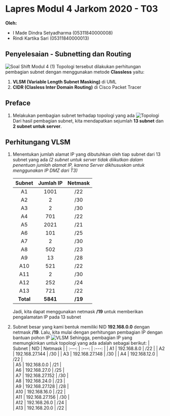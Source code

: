 # Lapres Modul 4 Jarkom 2020 - T03
**Oleh:**
- I Made Dindra Setyadharma (05311840000008)
- Rindi Kartika Sari (05311840000013)

## Penyelesaian - Subnetting dan Routing
   ![Soal Shift Modul 4 (1)](https://user-images.githubusercontent.com/49342639/101732621-13949a00-3af0-11eb-947e-a90e095bc56c.png)
Topologi tersebut dilakukan perhitungan pembagian subnet dengan menggunakan metode **Classless** yaitu:
1. **VLSM (Variable Length Subnet Masking)** di UML
2. **CIDR (Clasless Inter Domain Routing)** di Cisco Packet Tracer

## Preface
1. Melakukan pembagian subnet terhadap topologi yang ada
   ![Topologi](https://user-images.githubusercontent.com/49342639/101887854-fafbb100-3bcf-11eb-8090-fc288e9ae4d2.png)
   Dari hasil pembagian subnet, kita mendapatkan sejumlah **13 subnet** dan **2 subnet untuk server**.

## Perhitungang VLSM
1. Menentukan jumlah alamat IP yang dibutuhkan oleh tiap subnet dari 13 subnet yang ada *(2 subnet untuk server tidak diikutkan dalam penentuan jumlah alamat IP, karena Server dikhususkan untuk menggunakan IP DMZ dari T3)*

   | Subnet | Jumlah IP | Netmask |
   | :---:  | :---:     | :---:   |
   | A1     | 1001      | /22     |
   | A2     | 2         | /30     |
   | A3     | 2         | /30     | 
   | A4     | 701       | /22     |  
   | A5     | 2021      | /21     |  
   | A6     | 101       | /25     |  
   | A7     | 2         | /30     |  
   | A8     | 502       | /23     |  
   | A9     | 13        | /28     |  
   | A10    | 521       | /22     |  
   | A11    | 2         | /30     |  
   | A12    | 252       | /24     |  
   | A13    | 721       | /22     |   
   | **Total**   | **5841**    | **/19**     |   

   Jadi, kita dapat menggunakan netmask **/19** untuk memberikan pengalamatan IP pada 13 subnet

2. Subnet besar yang kami bentuk memiliki NID **192.168.0.0** dengan netmask **/19**. Lalu, kita mulai dengan perhitungan pembagian IP dengan bantuan pohon IP
   ![VLSM](https://user-images.githubusercontent.com/49342639/101891944-4b294200-3bd5-11eb-8c69-05e57d656fb6.png)
   Sehingga, pembagian IP yang memungkinkan untuk topologi yang ada adalah sebagai berikut:
   | Subnet | NID             | Netmask |
   | :---:  | :---:           | :---:   |
   | A1     | 192.168.8.0     | /22     |
   | A2     | 192.168.27.144  | /30     |
   | A3     | 192.168.27.148  | /30     | 
   | A4     | 192.168.12.0    | /22     |  
   | A5     | 192.168.0.0     | /21     |  
   | A6     | 192.168.27.0    | /25     |  
   | A7     | 192.168.27.152  | /30     |  
   | A8     | 192.168.24.0    | /23     |  
   | A9     | 192.168.27.128  | /28     |  
   | A10    | 192.168.16.0    | /22     |  
   | A11    | 192.168.27.156  | /30     |  
   | A12    | 192.168.26.0    | /24     |  
   | A13    | 192.168.20.0    | /22     |  
